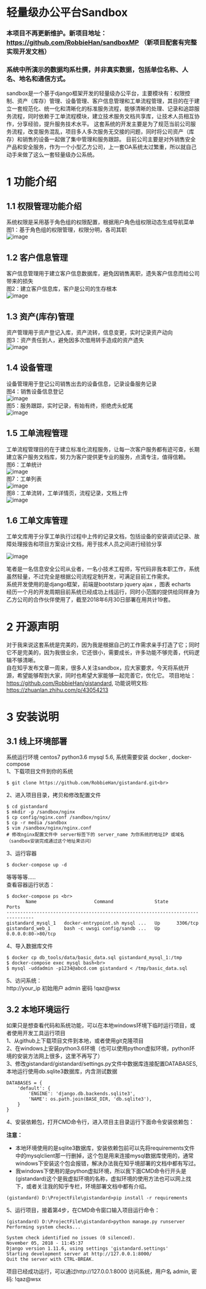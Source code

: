 # 轻量级办公平台Sandbox
### 本项目不再更新维护。新项目地址：https://github.com/RobbieHan/sandboxMP （新项目配套有完整实现开发文档）
### 系统中所演示的数据均系杜撰，并非真实数据，包括单位名称、人名、地名和通信方式。
sandbox是一个基于django框架开发的轻量级办公平台，主要模块有：权限控制、资产（库存）管理、设备管理、客户信息管理和工单流程管理，其目的在于建立一套规范化、统一化和清晰化的标准服务流程，能够清晰的处理、记录和追踪服务流程，同时依赖于工单流程模块，建立技术服务文档共享库，让技术人员相互协作，分享经验，提升服务技术水平。
这套系统的开发主要是为了规范当前公司服务流程，改变服务混乱，项目多人多次服务无交接的问题，同时将公司资产（库存）和销售的设备一起做了集中管理和服务跟踪。
目前公司主要是对外销售安全产品和安全服务，作为一个小型乙方公司，上一套OA系统太过繁重，所以就自己动手来做了这么一套轻量级办公系统。
# 1 功能介绍
## 1.1 权限管理功能介绍
系统权限是采用基于角色组的权限配置，根据用户角色组权限动态生成导航菜单<br>
图1：基于角色组的权限管理，权限分明，各司其职<br>
![image](https://github.com/RobbieHan/gistandard/blob/18ac4434490d3658b72a4a77ef6656ffad01beed/media/sandbox-image/001.jpg)<br>
## 1.2 客户信息管理
客户信息管理用于建立客户信息数据库，避免因销售离职，遗失客户信息而给公司带来的损失<br>
图2：建立客户信息库，客户是公司的生存根本<br>
![image](https://github.com/RobbieHan/gistandard/blob/18ac4434490d3658b72a4a77ef6656ffad01beed/media/sandbox-image/002.jpg)<br>
## 1.3 资产(库存)管理
资产管理用于资产登记入库，资产流转，信息变更，实时记录资产动向<br>
图3：资产责任到人，避免因多次借用转手造成的资产遗失<br>
![image](https://github.com/RobbieHan/gistandard/blob/18ac4434490d3658b72a4a77ef6656ffad01beed/media/sandbox-image/003.jpg)<br>
## 1.4 设备管理
设备管理用于登记公司销售出去的设备信息，记录设备服务记录<br>
图4：销售设备信息登记<br>
![image](https://github.com/RobbieHan/gistandard/blob/18ac4434490d3658b72a4a77ef6656ffad01beed/media/sandbox-image/004.jpg)<br>
图5：服务跟踪，实时记录，有始有终，拒绝虎头蛇尾<br>
![image](https://github.com/RobbieHan/gistandard/blob/18ac4434490d3658b72a4a77ef6656ffad01beed/media/sandbox-image/004-1.jpg)<br>
## 1.5 工单流程管理
工单流程管理目的在于建立标准化流程服务，让每一次客户服务都有迹可查，长期建立客户服务文档库，努力为客户提供更专业的服务，点滴专注，值得信赖。<br>
图6：工单统计<br>
![image](https://github.com/RobbieHan/gistandard/blob/18ac4434490d3658b72a4a77ef6656ffad01beed/media/sandbox-image/005-1.jpg)<br>
图7：工单列表<br>
![image](https://github.com/RobbieHan/gistandard/blob/18ac4434490d3658b72a4a77ef6656ffad01beed/media/sandbox-image/005-2.jpg)<br>
图8：工单流转，工单详情页，流程记录，文档上传<br>
![image](https://github.com/RobbieHan/gistandard/blob/18ac4434490d3658b72a4a77ef6656ffad01beed/media/sandbox-image/005-3.jpg)<br>
## 1.6 工单文库管理
工单文库用于分享工单执行过程中上传的记录文档，包括设备的安装调试记录、故障处理报告和项目方案设计文档，用于技术人员之间进行经验分享<br>

![image](https://github.com/RobbieHan/gistandard/blob/18ac4434490d3658b72a4a77ef6656ffad01beed/media/sandbox-image/006.jpg)<br>

笔者是一名信息安全公司从业者，一名小技术工程师，写代码非我本职工作，系统虽然轻量，不过完全是根据公司流程定制开发，可满足目前工作需求。<br>
系统开发使用的是django框架，前端是bootstarp jquery ajax ，图表 echarts<br>
经历一个月的开发周期目前系统已经成功上线运行，同时小范围的提供给同样身为乙方公司的合作伙伴使用了，截至2018年6月30日部署在用共计19套。<br>

# 2 开源声明
对于我来说这套系统是完美的，因为我是根据自己的工作需求亲手打造了它；同时它不是完美的，因为我很业余，它还很小，需要成长，许多功能不够完善，代码逻辑不够清晰。<br>
自在知乎发布文章一周来，很多人关注sandbox，应大家要求，今天将系统开源，希望能够帮到大家，同时也希望大家能够一起完善它，优化它。
项目地址：https://github.com/RobbieHan/gistandard, 功能说明文档:
https://zhuanlan.zhihu.com/p/43054213

# 3 安装说明
## 3.1 线上环境部署
 系统运行环境 centos7 python3.6 mysql 5.6, 系统需要安装 docker , docker-compose <br> 
1、下载项目文件到你的系统<br>
```
$ git clone https://github.com/RobbieHan/gistandard.git<br>
```

2、进入项目目录，拷贝和修改配置文件<br>
```
$ cd gistandard
$ mkdir -p /sandbox/nginx 
$ cp config/nginx.conf /sandbox/nginx/
$ cp -r media /sandbox
$ vim /sandbox/nginx/nginx.conf
# 修改nginx配置文件中 server标签下的 server_name 为你系统的地址IP 或域名（sandbox安装完成通过这个地址来访问）
```
3、运行容器
```
$ docker-compose up -d
```
等等等等.....<br>
查看容器运行状态：<br>
```
$ docker-compose ps <br>
       Name                     Command               State         Ports       
--------------------------------------------------------------------------------
gistandard_mysql_1   docker-entrypoint.sh mysql ...   Up      3306/tcp          
gistandard_web_1     bash -c uwsgi config/sandb ...   Up      0.0.0.0:80->80/tcp

```
4、导入数据库文件
```
$ docker cp db_tools/data/basic_data.sql gistandard_mysql_1:/tmp
$ docker-compose exec mysql bash<br>
$ mysql -uddadmin -p1234@abcd.com gistandard < /tmp/basic_data.sql
```

5、访问系统：<br>
http://your_ip   初始用户 admin  密码 !qaz@wsx <br>

## 3.2 本地环境运行
如果只是想查看代码和系统功能，可以在本地windows环境下临时运行项目，或者使用开发工具运行项目<br>
1、从github上下载项目文件到本地，或者使用git克隆项目 <br>
2、在windows上安装python3.6环境（也可以使用python虚拟环境，python环境的安装方法网上很多，这里不再写了）<br>
3、修改gistandard/gistandard/settings.py文件中数据库连接配置DATABASES, 本地运行使用db.sqlite3数据库，内含测试数据 <br>
```
DATABASES = {
    'default': {
        'ENGINE': 'django.db.backends.sqlite3',
        'NAME': os.path.join(BASE_DIR, 'db.sqlite3'),
    }
}
```

4、安装依赖包，打开CMD命令行，进入项目主目录运行下面命令安装依赖包：

**注意：** 
- 本地环境使用的是sqlite3数据库，安装依赖包前可以先将requirements文件中的mysqlclient那一行删掉，这个包是用来连接mysql数据库使用的，通常windows下安装这个包会报错，解决办法我在知乎境部署的文档中都有写过。
- 我windows下使用的是python虚拟环境，所以我下面CMD命令行开头是(gistandard)这个是我虚拟环境的名称，虚拟环境的使用方法也可以网上找下，或者关注我的知乎专栏，环境部署文档中都有介绍。

```
(gistandard) D:\ProjectFile\gistandard>pip install -r requirements
```


5、运行项目，接着第4步，在CMD命令窗口输入项目运行命令：
```
(gistandard) D:\ProjectFile\gistandard>python manage.py runserver
Performing system checks...

System check identified no issues (0 silenced).
November 05, 2018 - 11:45:37
Django version 1.11.6, using settings 'gistandard.settings'
Starting development server at http://127.0.0.1:8000/
Quit the server with CTRL-BREAK.

```

项目已经成功运行，可以通过http://127.0.0.1:8000 访问系统，用户名 admin, 密码: !qaz@wsx <br>
